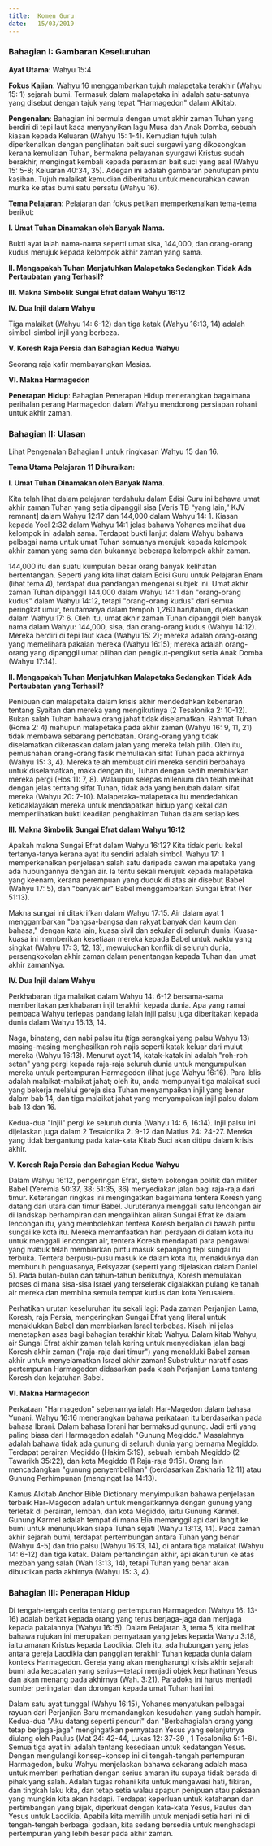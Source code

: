 ```yaml
---
title:  Komen Guru
date:   15/03/2019
---
```


### Bahagian I: Gambaran Keseluruhan  

**Ayat Utama**: Wahyu 15:4 

**Fokus Kajian**: Wahyu 16 menggambarkan tujuh malapetaka terakhir (Wahyu 15: 1) sejarah bumi. Termasuk dalam malapetaka ini adalah satu-satunya yang disebut dengan tajuk yang  tepat "Harmagedon" dalam Alkitab. 

**Pengenalan**: Bahagian ini bermula dengan umat akhir zaman Tuhan yang berdiri di tepi laut kaca menyanyikan lagu Musa dan Anak Domba, sebuah kiasan kepada Keluaran (Wahyu 15: 1-4). Kemudian tujuh tulah diperkenalkan dengan penglihatan bait suci surgawi yang dikosongkan kerana kemuliaan Tuhan, bermakna pelayanan syurgawi Kristus sudah berakhir, mengingat kembali  kepada  perasmian  bait suci yang asal    (Wahyu 15: 5-8; Keluaran 40:34, 35). Adegan ini adalah gambaran penutupan pintu kasihan.  Tujuh malaikat kemudian diberitahu untuk mencurahkan cawan  murka ke atas bumi satu persatu (Wahyu 16).

**Tema Pelajaran**: Pelajaran dan fokus petikan memperkenalkan tema-tema berikut:

**I. Umat Tuhan Dinamakan oleh Banyak Nama.**

Bukti ayat  ialah nama-nama seperti umat sisa, 144,000, dan orang-orang kudus merujuk kepada kelompok akhir zaman yang sama.

**II. Mengapakah  Tuhan Menjatuhkan Malapetaka Sedangkan Tidak Ada Pertaubatan yang Terhasil?**

**III. Makna Simbolik Sungai Efrat dalam Wahyu 16:12**

**IV. Dua Injil dalam Wahyu**

Tiga malaikat (Wahyu 14: 6-12) dan tiga katak (Wahyu 16:13, 14) adalah simbol-simbol injil yang berbeza.

**V. Koresh Raja Persia dan Bahagian Kedua Wahyu**

Seorang raja kafir membayangkan Mesias.

**VI. Makna Harmagedon**

**Penerapan Hidup**: Bahagian Penerapan Hidup menerangkan bagaimana perihalan perang Harmagedon dalam Wahyu mendorong persiapan rohani untuk   akhir zaman.

### Bahagian II: Ulasan

Lihat Pengenalan Bahagian I untuk ringkasan Wahyu 15 dan 16.

**Tema Utama Pelajaran 11 Dihuraikan**:

**I. Umat Tuhan Dinamakan oleh Banyak Nama.**

Kita telah lihat dalam pelajaran terdahulu dalam Edisi Guru ini bahawa umat akhir zaman Tuhan yang setia dipanggil sisa [Veris TB “yang lain,” KJV remnant] dalam Wahyu 12:17 dan 144,000 dalam Wahyu 14: 1. Kiasan kepada Yoel 2:32 dalam Wahyu 14:1 jelas bahawa Yohanes melihat dua kelompok ini adalah sama. Terdapat bukti lanjut dalam Wahyu bahawa pelbagai nama untuk umat Tuhan semuanya merujuk kepada kelompok akhir zaman yang sama dan bukannya beberapa kelompok akhir zaman.

144,000  itu dan suatu kumpulan besar orang banyak kelihatan bertentangan. Seperti yang kita lihat dalam Edisi Guru untuk Pelajaran Enam (lihat tema 4), terdapat dua pandangan mengenai subjek ini.  Umat  akhir zaman  Tuhan dipanggil 144,000 dalam Wahyu 14: 1 dan "orang-orang kudus" dalam Wahyu 14:12, tetapi "orang-orang kudus" dari semua peringkat umur, terutamanya dalam tempoh 1,260 hari/tahun, dijelaskan dalam Wahyu 17: 6. Oleh itu, umat akhir zaman Tuhan dipanggil oleh banyak nama dalam Wahyu: 144,000,  sisa, dan orang-orang kudus (Wahyu 14:12). Mereka berdiri di tepi laut kaca (Wahyu 15: 2); mereka adalah orang-orang yang memelihara pakaian mereka (Wahyu 16:15);  mereka adalah orang-orang yang dipanggil   umat pilihan dan pengikut-pengikut setia Anak Domba (Wahyu 17:14).

**II. Mengapakah  Tuhan Menjatuhkan Malapetaka Sedangkan Tidak Ada Pertaubatan yang Terhasil?**

Penipuan dan malapetaka dalam krisis akhir mendedahkan kebenaran tentang Syaitan dan mereka yang mengikutinya (2 Tesalonika 2: 10-12). Bukan salah Tuhan bahawa orang jahat tidak diselamatkan. Rahmat Tuhan (Roma 2: 4) mahupun malapetaka pada  akhir zaman (Wahyu 16: 9, 11, 21) tidak membawa sebarang pertobatan. Orang-orang yang  tidak diselamatkan dikeraskan dalam jalan yang mereka telah pilih. Oleh itu,  pemusnahan orang-orang fasik memuliakan sifat  Tuhan pada akhirnya (Wahyu 15: 3, 4). Mereka telah membuat diri mereka sendiri berbahaya untuk diselamatkan, maka dengan itu, Tuhan dengan sedih membiarkan mereka pergi (Hos 11: 7, 8). Walaupun selepas milenium dan telah melihat dengan jelas tentang sifat Tuhan,   tidak ada yang berubah dalam  sifat mereka (Wahyu 20: 7-10). Malapetaka-malapetaka itu mendedahkan ketidaklayakan mereka untuk mendapatkan hidup yang kekal  dan memperlihatkan bukti keadilan penghakiman Tuhan dalam setiap kes.

**III. Makna Simbolik Sungai Efrat dalam Wahyu 16:12**

Apakah makna Sungai Efrat dalam Wahyu 16:12? Kita tidak perlu kekal tertanya-tanya kerana ayat itu sendiri adalah simbol. Wahyu 17: 1 memperkenalkan  penjelasan salah satu daripada cawan  malapetaka yang ada hubungannya dengan air. Ia tentu sekali merujuk kepada malapetaka yang keenam, kerana perempuan yang duduk di atas air disebut Babel (Wahyu 17: 5), dan "banyak air" Babel menggambarkan Sungai Efrat (Yer 51:13).

Makna sungai ini ditakrifkan dalam Wahyu 17:15. Air dalam ayat 1 menggambarkan "bangsa-bangsa dan rakyat banyak dan kaum dan bahasa,"  dengan kata lain, kuasa sivil dan sekular di seluruh dunia. Kuasa-kuasa ini memberikan kesetiaan mereka kepada Babel untuk waktu yang singkat (Wahyu 17: 3, 12, 13), mewujudkan konflik di seluruh dunia, persengkokolan akhir zaman dalam penentangan kepada Tuhan dan umat akhir zamanNya.

**IV. Dua Injil dalam Wahyu**

Perkhabaran tiga malaikat dalam Wahyu 14: 6-12 bersama-sama memberitakan perkhabaran injil terakhir kepada dunia. Apa yang ramai pembaca  Wahyu  terlepas pandang  ialah injil palsu juga diberitakan kepada dunia dalam Wahyu 16:13, 14.

Naga, binatang, dan nabi palsu itu (tiga serangkai yang palsu Wahyu 13) masing-masing menghasilkan roh najis seperti katak keluar dari mulut mereka (Wahyu 16:13). Menurut ayat 14, katak-katak ini adalah "roh-roh setan" yang pergi kepada raja-raja seluruh dunia untuk mengumpulkan mereka untuk pertempuran    Harmagedon (lihat juga Wahyu 16:16). Para iblis adalah malaikat-malaikat jahat; oleh itu, anda mempunyai tiga malaikat suci yang bekerja melalui gereja sisa Tuhan menyampaikan injil yang benar  dalam bab 14, dan tiga malaikat jahat yang menyampaikan injil palsu dalam bab 13 dan  16.

Kedua-dua "Injil" pergi ke seluruh dunia (Wahyu 14: 6, 16:14). Injil palsu ini dijelaskan juga dalam 2 Tesalonika 2: 9-12 dan Matius 24: 24-27. Mereka yang tidak bergantung pada kata-kata Kitab Suci akan ditipu dalam krisis akhir.

**V. Koresh Raja Persia dan Bahagian Kedua Wahyu**

Dalam Wahyu 16:12, pengeringan   Efrat, sistem sokongan politik dan militer Babel (Yeremia 50:37, 38; 51:35, 36) menyediakan jalan bagi raja-raja dari timur. Keterangan ringkas ini mengingatkan bagaimana tentera Koresh yang datang dari utara dan timur   Babel. Juruteranya menggali satu lencongan air di landskap berhampiran dan mengalihkan aliran Sungai Efrat ke dalam lencongan itu, yang membolehkan tentera Koresh berjalan di bawah pintu sungai ke kota itu. Mereka memanfaatkan hari perayaan di dalam kota itu untuk menggali lencongan air, tentera Koresh mendapati para pengawal yang mabuk telah membiarkan pintu masuk sepanjang tepi sungai itu terbuka. Tentera berpusu-pusu masuk ke dalam kota itu, menakluknya dan membunuh penguasanya, Belsyazar (seperti yang dijelaskan dalam Daniel 5). Pada bulan-bulan dan tahun-tahun berikutnya, Koresh memulakan proses di mana sisa-sisa Israel yang terselerak digalakkan pulang ke tanah air mereka dan membina semula tempat kudus dan kota Yerusalem.

Perhatikan urutan keseluruhan itu sekali lagi: Pada zaman Perjanjian Lama, Koresh, raja Persia, mengeringkan Sungai Efrat yang literal untuk menaklukkan Babel dan membiarkan Israel terbebas. Kisah ini jelas menetapkan asas bagi bahagian terakhir kitab Wahyu. Dalam kitab Wahyu, air Sungai Efrat akhir zaman telah kering untuk menyediakan jalan bagi Koresh akhir zaman ("raja-raja dari timur") yang menakluki Babel zaman akhir untuk menyelamatkan Israel akhir zaman! Substruktur naratif asas pertempuran Harmagedon didasarkan pada kisah Perjanjian Lama tentang   Koresh dan kejatuhan Babel.

**VI. Makna Harmagedon**

Perkataan "Harmagedon" sebenarnya ialah Har-Magedon dalam bahasa Yunani. Wahyu 16:16 menerangkan bahawa perkataan itu berdasarkan pada bahasa Ibrani. Dalam bahasa Ibrani har bermaksud gunung. Jadi erti yang paling biasa dari Harmagedon adalah "Gunung Megiddo." Masalahnya adalah bahawa tidak ada gunung di seluruh dunia yang bernama Megiddo. Terdapat perairan Megiddo (Hakim 5:19), sebuah lembah Megiddo (2 Tawarikh 35:22), dan kota Megiddo (1 Raja-raja 9:15). Orang lain mencadangkan "gunung penyembelihan" (berdasarkan Zakharia 12:11) atau Gunung Perhimpunan (mengingat Isa 14:13).

Kamus Alkitab Anchor Bible Dictionary menyimpulkan bahawa penjelasan terbaik Har-Magedon adalah  untuk mengaitkannya dengan gunung yang terletak di perairan, lembah, dan kota Megiddo, iaitu Gunung Karmel. Gunung Karmel adalah tempat di mana Elia memanggil api dari langit ke bumi untuk menunjukkan siapa Tuhan sejati (Wahyu 13:13, 14). Pada zaman akhir sejarah bumi, terdapat pertembungan antara Tuhan yang benar (Wahyu 4-5) dan trio palsu (Wahyu 16:13, 14), di antara tiga malaikat (Wahyu 14: 6-12) dan tiga katak. Dalam pertandingan akhir, api akan turun ke atas mezbah yang salah (Wah 13:13, 14), tetapi Tuhan yang benar akan dibuktikan pada akhirnya (Wahyu 15: 3, 4).

### Bahagian III: Penerapan Hidup

Di tengah-tengah cerita tentang pertempuran Harmagedon (Wahyu 16: 13-16) adalah berkat kepada orang yang terus berjaga-jaga dan menjaga kepada pakaiannya (Wahyu 16:15). Dalam Pelajaran 3, tema 5, kita melihat bahawa rujukan ini merupakan pernyataan yang jelas kepada Wahyu 3:18, iaitu amaran Kristus kepada Laodikia. Oleh itu, ada hubungan yang jelas antara gereja Laodikia dan panggilan terakhir Tuhan kepada dunia dalam konteks Harmagedon. Gereja yang akan mengharungi krisis akhir sejarah bumi ada kecacatan yang serius—tetapi  menjadi objek keprihatinan Yesus dan akan menang pada akhirnya (Wah. 3:21). Paradoks ini harus menjadi sumber peringatan dan dorongan kepada umat Tuhan hari ini.

Dalam satu ayat tunggal (Wahyu 16:15), Yohanes menyatukan pelbagai rayuan dari Perjanjian Baru memandangkan kesudahan yang sudah hampir. Kedua-dua "Aku datang seperti pencuri"  dan "Berbahagialah orang yang tetap berjaga-jaga" mengingatkan pernyataan Yesus yang selanjutnya diulang oleh Paulus (Mat 24: 42-44, Lukas 12: 37-39 , 1 Tesalonika 5: 1-6). Semua tiga ayat ini adalah tentang kesediaan untuk kedatangan Yesus. Dengan mengulangi konsep-konsep ini di tengah-tengah pertempuran Harmagedon, buku Wahyu menjelaskan bahawa sekarang adalah masa  untuk memberi perhatian dengan serius amaran itu supaya tidak berada di pihak yang salah. Adalah tugas rohani kita untuk mengawasi hati, fikiran, dan tingkah laku kita, dan tetap setia walau apapun penipuan atau paksaan yang mungkin kita akan hadapi. Terdapat keperluan untuk ketahanan dan pertimbangan yang bijak, diperkuat dengan kata-kata Yesus, Paulus dan Yesus untuk Laodikia. Apabila kita memilih untuk menjadi setia hari ini di tengah-tengah berbagai godaan, kita sedang bersedia untuk menghadapi pertempuran yang lebih besar pada akhir zaman.